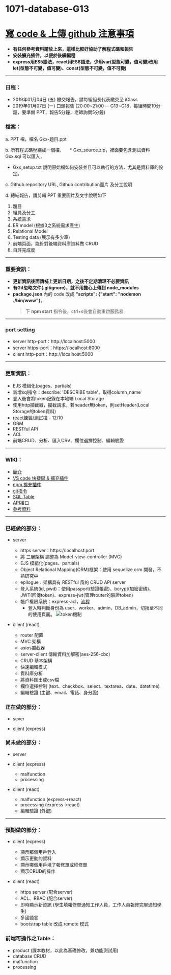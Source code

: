 # 1071-database-G13
# [寫 code & 上傳 github 注意事項](https://github.com/toumei/1071-database-G13/wiki/Advance-preparation)
* **有任何參考資料請放上來，這樣比較好協助了解程式碼和報告**
* **安裝擴充插件，以便於後續編程**
* **express用ES5語法，react用ES6語法，少用var(型態可變，值可變)改用let(型態不可變，值可變)、const(型態不可變，值不可變)**
---
### 日程：
* 2019年01月04日 (五) 繳交報告，請每組組長代表繳交至 iClass
* 2019年01月07日 (一) 口頭報告 (20:00~21:00 -- G13~G18，每組時間10分鐘，要準備 PPT，報告5分鐘，老師詢問5分鐘)
### 檔案：
a. PPT 檔，檔名 Gxx-題目.ppt

b. 所有程式碼壓縮成一個檔，
　* Gxx_source.zip，裡面要包含測試資料 Gxx.sql 可以匯入，
  * Gxx_setup.txt 說明原始檔如何安裝並且可以執行的方法，尤其是資料庫的設定。

c. Github repository URL, Github contribution圖片 及分工說明

d. 總結報告，請剪輯 PPT 重要圖片及文字說明如下

1. 題目
2. 組員及分工
3. 系統需求
4. ER model (根據3之系統需求產生)
5. Relational Model
6. Testing data (展示有多少筆)
7. 前端頁面，能針對後端資料庫資料做 CRUD
8. 自評完成度
---
### 重要資訊：
* **更新資訊後面請補上更新日期，之後不定期清理不必要資訊**
* **有Git忽略文件(.gitignore)，就不用擔心上傳到 node_modules**
* **package.json** 內的 code 改成 **"scripts": {"start": "nodemon ./bin/www"}**，
  > 下 **npm start** 指令後，ctrl+s後會自動重啟服務器
---
### port setting
* server http-port：http://localhost:5000
* server https-port：https://localhost:8000
* client http-port：http://localhost:5000
---
### 更新資訊：
* EJS 模組化(pages、partials)
* 新增sql指令：describe: 'DESCRIBE table'，取得column_name
* 登入後會將token記錄在本地端 Local Storage
* 使用http攔截器，攔截請求，若header無token，則setHeader(Local Storage的token資料)
* [react練習/測試檔](https://github.com/toumei/107-01-database-4B/tree/master/example-create-react-app-express) - 12/10
* ORM
* RESTful API
* ACL
* 前端CRUD、分析、匯入CSV、欄位選擇控制、編輯驗證
---

### WIKI：
* [簡介](https://github.com/toumei/1071-database-G13/wiki/Home)
* [VS code 快捷鍵 & 擴充插件](https://github.com/toumei/1071-database-G13/wiki/VS-code)
* [npm 擴充插件](https://github.com/toumei/1071-database-G13/wiki/npm-Extensions)
* [git指令](https://github.com/toumei/1071-database-G13/wiki/git-command)
* [SQL Table](https://github.com/toumei/1071-database-G13/wiki/SQL-Table)
* [API接口](https://github.com/toumei/1071-database-G13/wiki/API-%E6%8E%A5%E5%8F%A3)
* [參考資料](https://github.com/toumei/1071-database-G13/wiki/Reference)
---

### 已經做的部分：
* server
  * https server：https://localhost:port
  * 將 三層架構 調整為 Model–view–controller (MVC)
  * EJS 模組化(pages、partials)
  * Object Relational Mapping(ORM)框架：使用 sequelize orm 開發，不熟研究中
  * epilogue：架構具有 RESTful 風的 CRUD API server
  * 登入系統(id, pwd)：使用passport(驗證帳密)、bcrypt(加密密碼)、JWT(回傳token)、express-jwt(管理router的驗證token)
  * 帳戶權限系統：express-acl，[流程](https://segmentfault.com/a/1190000004627946)
    * 登入時判斷身份為 user、worker、admin、DB_admin，切換至不同的使用頁面。
![token機制](https://cdn-images-1.medium.com/max/1334/1*7T41R0dSLEzssIXPHpvimQ.png)

* client (react)
  * router 配置
  * MVC 架構
  * axios攔截器
  * server-client 傳輸資料加解密(aes-256-cbc)
  * CRUD 基本架構
  * 快速編輯模式
  * 資料庫分析
  * 將資料匯出成csv檔
  * 欄位選擇控制 (text、checkbox、select、textarea、date、datetime)
  * 編輯驗證 (主鍵、email、電話、身分證)

### 正在做的部分：
* sever
  
* client (express)

### 尚未做的部分：
* server

* client (express)
  * malfunction
  * processing

* client (react)
  * malfunction (express->react)
  * processing (express->react)
  * 編輯驗證 (外鍵)
---

### 預期做的部分：

* client (express)
  * 顯示那個用戶登入
  * 顯示更動的資料
  * 顯示哪個用戶填了報修單或維修單
  * 顯示CRUD的操作
 
* client (react)
  * https server (配合server)
  * ACL、RBAC (配合server)
  * 即時顯示新資訊 (學生填報修單通知工作人員，工作人員報修完畢通知學生)
  * 多國語言
  * bootstrap table 改成 remote 模式

### 前端可操作之Table：
* product (課本教材，以此為基礎修改，兼功能測試用)
* database CRUD
* malfunction
* processing
